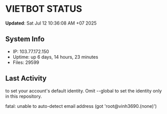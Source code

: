 # VIETBOT STATUS
**Updated**: Sat Jul 12 10:36:08 AM +07 2025

## System Info
- IP: 103.77.172.150
- Uptime: up 6 days, 14 hours, 23 minutes
- Files: 29599

## Last Activity

to set your account's default identity.
Omit --global to set the identity only in this repository.

fatal: unable to auto-detect email address (got 'root@vinh3690.(none)')
